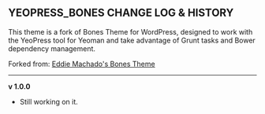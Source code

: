 ## YEOPRESS_BONES CHANGE LOG & HISTORY

This theme is a fork of Bones Theme for WordPress, designed
to work with the YeoPress tool for Yeoman and take advantage 
of Grunt tasks and Bower dependency management.

Forked from: [Eddie Machado's Bones Theme](https://github.com/eddiemachado/bones)

*******************************************************************

**v 1.0.0**
- Still working on it.
